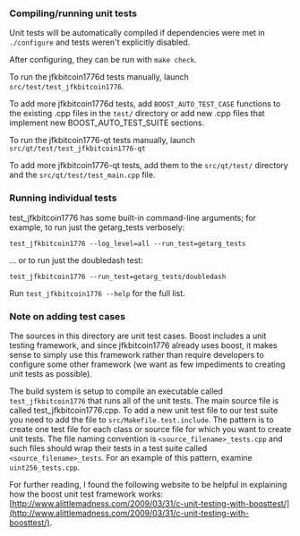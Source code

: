 ### Compiling/running unit tests

Unit tests will be automatically compiled if dependencies were met in `./configure`
and tests weren't explicitly disabled.

After configuring, they can be run with `make check`.

To run the jfkbitcoin1776d tests manually, launch `src/test/test_jfkbitcoin1776`.

To add more jfkbitcoin1776d tests, add `BOOST_AUTO_TEST_CASE` functions to the existing
.cpp files in the `test/` directory or add new .cpp files that
implement new BOOST_AUTO_TEST_SUITE sections.

To run the jfkbitcoin1776-qt tests manually, launch `src/qt/test/test_jfkbitcoin1776-qt`

To add more jfkbitcoin1776-qt tests, add them to the `src/qt/test/` directory and
the `src/qt/test/test_main.cpp` file.

### Running individual tests

test_jfkbitcoin1776 has some built-in command-line arguments; for
example, to run just the getarg_tests verbosely:

    test_jfkbitcoin1776 --log_level=all --run_test=getarg_tests

... or to run just the doubledash test:

    test_jfkbitcoin1776 --run_test=getarg_tests/doubledash

Run `test_jfkbitcoin1776 --help` for the full list.

### Note on adding test cases

The sources in this directory are unit test cases.  Boost includes a
unit testing framework, and since jfkbitcoin1776 already uses boost, it makes
sense to simply use this framework rather than require developers to
configure some other framework (we want as few impediments to creating
unit tests as possible).

The build system is setup to compile an executable called `test_jfkbitcoin1776`
that runs all of the unit tests.  The main source file is called
test_jfkbitcoin1776.cpp. To add a new unit test file to our test suite you need 
to add the file to `src/Makefile.test.include`. The pattern is to create 
one test file for each class or source file for which you want to create 
unit tests.  The file naming convention is `<source_filename>_tests.cpp` 
and such files should wrap their tests in a test suite 
called `<source_filename>_tests`. For an example of this pattern, 
examine `uint256_tests.cpp`.

For further reading, I found the following website to be helpful in
explaining how the boost unit test framework works:
[http://www.alittlemadness.com/2009/03/31/c-unit-testing-with-boosttest/](http://www.alittlemadness.com/2009/03/31/c-unit-testing-with-boosttest/).
